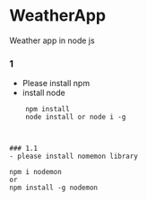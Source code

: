 # WeatherApp
Weather app in node js

### 1
- Please install npm
- install node 

```
    npm install
    node install or node i -g
    


### 1.1
- please install nomemon library
```
    npm i nodemon
    or 
    npm install -g nodemon

```